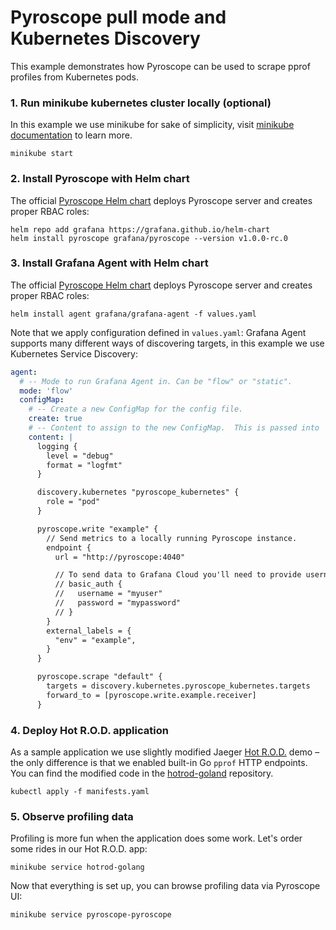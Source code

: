 # Pyroscope pull mode and Kubernetes Discovery

This example demonstrates how Pyroscope can be used to scrape pprof profiles from Kubernetes pods.

### 1. Run minikube kubernetes cluster locally (optional)

In this example we use minikube for sake of simplicity, visit [minikube documentation](https://minikube.sigs.k8s.io/docs/start/)
to learn more.

```shell
minikube start
```

### 2. Install Pyroscope with Helm chart

The official [Pyroscope Helm chart](https://github.com/pyroscope-io/helm-chart) deploys Pyroscope server and creates proper RBAC roles:

```shell
helm repo add grafana https://grafana.github.io/helm-chart
helm install pyroscope grafana/pyroscope --version v1.0.0-rc.0
```

### 3. Install Grafana Agent with Helm chart

The official [Pyroscope Helm chart](https://github.com/pyroscope-io/helm-chart) deploys Pyroscope server and creates proper RBAC roles:

```shell
helm install agent grafana/grafana-agent -f values.yaml
```

Note that we apply configuration defined in `values.yaml`: Grafana Agent supports many different ways of discovering targets, in this example we use Kubernetes Service Discovery:

```yaml
agent:
  # -- Mode to run Grafana Agent in. Can be "flow" or "static".
  mode: 'flow'
  configMap:
    # -- Create a new ConfigMap for the config file.
    create: true
    # -- Content to assign to the new ConfigMap.  This is passed into `tpl` allowing for templating from values.
    content: |
      logging {
        level = "debug"
        format = "logfmt"
      }

      discovery.kubernetes "pyroscope_kubernetes" {
        role = "pod"
      }

      pyroscope.write "example" {
        // Send metrics to a locally running Pyroscope instance.
        endpoint {
          url = "http://pyroscope:4040"

          // To send data to Grafana Cloud you'll need to provide username and password.
          // basic_auth {
          //   username = "myuser"
          //   password = "mypassword"
          // }
        }
        external_labels = {
          "env" = "example",
        }
      }

      pyroscope.scrape "default" {
        targets = discovery.kubernetes.pyroscope_kubernetes.targets
        forward_to = [pyroscope.write.example.receiver]
      }
```

### 4. Deploy Hot R.O.D. application

As a sample application we use slightly modified Jaeger [Hot R.O.D.](https://github.com/jaegertracing/jaeger/tree/master/examples/hotrod) demo –
the only difference is that we enabled built-in Go `pprof` HTTP endpoints. You can find the modified code in the [hotrod-goland](https://github.com/pyroscope-io/hotrod-golang) repository.

```shell
kubectl apply -f manifests.yaml
```

### 5. Observe profiling data

Profiling is more fun when the application does some work. Let's order some rides in our Hot R.O.D. app:
```shell
minikube service hotrod-golang
```

Now that everything is set up, you can browse profiling data via Pyroscope UI:
```shell
minikube service pyroscope-pyroscope
```
